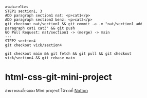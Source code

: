 ```
ตัวอย่างการใช้งาน
STEP1 section1, 3
ADD paragraph section1 nat: <p>cat1</p>
ADD paragraph section3 benz: <p>cat3</p>
git checkout nat/section1 && git commit -a -m "nat/section1 add paragraph cat1 cat3" && git push
GO Pull Request: nat/section1 -> (merge) -> main
---
STEP2 section4
git checkout vick/section4

git checkout main && git fetch && git pull && git checkout vick/section4 && git rebase main
```

# html-css-git-mini-project

อ่านรายละเอียดของ Mini project ได้จากที่ [Notion](https://www.notion.so/techup/HTML-CSS-Git-Mini-Project-4029c70d8bb24fb48868e2a6deb275a9)
